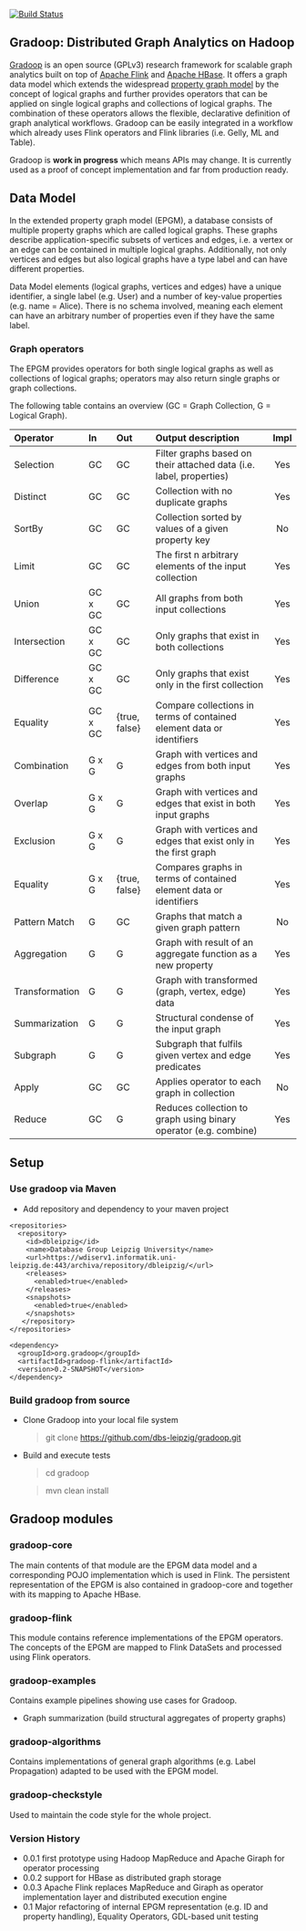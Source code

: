 [![Build Status](https://travis-ci.org/dbs-leipzig/gradoop.svg?branch=master)](https://travis-ci.org/dbs-leipzig/gradoop)

## Gradoop: Distributed Graph Analytics on Hadoop

[Gradoop](http://www.gradoop.com) is an open source (GPLv3) research framework 
for scalable graph analytics built on top of [Apache Flink](http://flink.apache.org/)
and [Apache HBase](http://hbase.apache.org/). It offers a graph data model which 
extends the widespread 
[property graph model](https://github.com/tinkerpop/blueprints/wiki/Property-Graph-Model) 
by the concept of logical graphs and further provides operators that can be applied 
on single logical graphs and collections of logical graphs. The combination of these 
operators allows the flexible, declarative definition of graph analytical workflows.
Gradoop can be easily integrated in a workflow which already uses Flink operators
and Flink libraries (i.e. Gelly, ML and Table).

Gradoop is **work in progress** which means APIs may change. It is currently used
as a proof of concept implementation and far from production ready.

## Data Model

In the extended property graph model (EPGM), a database consists of multiple 
property graphs which are called logical graphs. These graphs describe
application-specific subsets of vertices and edges, i.e. a vertex or an edge can
be contained in multiple logical graphs. Additionally, not only vertices and edges 
but also logical graphs have a type label and can have different properties.

Data Model elements (logical graphs, vertices and edges) have a unique identifier, 
a single label (e.g. User) and a number of key-value properties (e.g. name = Alice).
There is no schema involved, meaning each element can have an arbitrary number of
properties even if they have the same label.

### Graph operators

The EPGM provides operators for both single logical graphs as well as collections 
of logical graphs; operators may also return single graphs or graph collections.

The following table contains an overview (GC = Graph Collection, G = Logical Graph).

| Operator      | In      | Out           | Output description                                                      | Impl |
|:--------------|:--------|:--------------|:------------------------------------------------------------------------|:----:|
| Selection     | GC      | GC            | Filter graphs based on their attached data (i.e. label, properties)     | Yes  |
| Distinct      | GC      | GC            | Collection with no duplicate graphs                                     | Yes  |
| SortBy        | GC      | GC            | Collection sorted by values of a given property key                     | No   |
| Limit         | GC      | GC            | The first n arbitrary elements of the input collection                  | Yes  |
| Union         | GC x GC | GC            | All graphs from both input collections                                  | Yes  |
| Intersection  | GC x GC | GC            | Only graphs that exist in both collections                              | Yes  |
| Difference    | GC x GC | GC            | Only graphs that exist only in the first collection                     | Yes  |
| Equality      | GC x GC | {true, false} | Compare collections in terms of contained element data or identifiers   | Yes  |
| Combination   | G x G   | G             | Graph with vertices and edges from both input graphs                    | Yes  |
| Overlap       | G x G   | G             | Graph with vertices and edges that exist in both input graphs           | Yes  |
| Exclusion     | G x G   | G             | Graph with vertices and edges that exist only in the first graph        | Yes  |
| Equality      | G x G   | {true, false} | Compares graphs in terms of contained element data or identifiers       | Yes  |
| Pattern Match | G       | GC            | Graphs that match a given graph pattern                                 | No   |
| Aggregation   | G       | G             | Graph with result of an aggregate function as a new property            | Yes  |
| Transformation| G       | G             | Graph with transformed (graph, vertex, edge) data                       | Yes  |
| Summarization | G       | G             | Structural condense of the input graph                                  | Yes  |
| Subgraph      | G       | G             | Subgraph that fulfils given vertex and edge predicates                  | Yes  |
| Apply         | GC      | GC            | Applies operator to each graph in collection                            | No   |
| Reduce        | GC      | G             | Reduces collection to graph using binary operator (e.g. combine)        | Yes  |

## Setup

### Use gradoop via Maven

* Add repository and dependency to your maven project

```
<repositories>
  <repository>
    <id>dbleipzig</id>
    <name>Database Group Leipzig University</name>
    <url>https://wdiserv1.informatik.uni-leipzig.de:443/archiva/repository/dbleipzig/</url>
    <releases>
      <enabled>true</enabled>
    </releases>
    <snapshots>
      <enabled>true</enabled>
    </snapshots>
   </repository>
</repositories>

<dependency>
  <groupId>org.gradoop</groupId>
  <artifactId>gradoop-flink</artifactId>
  <version>0.2-SNAPSHOT</version>
</dependency>
```

### Build gradoop from source

* Clone Gradoop into your local file system

    > git clone https://github.com/dbs-leipzig/gradoop.git
    
* Build and execute tests

    > cd gradoop
    
    > mvn clean install
    
## Gradoop modules

### gradoop-core

The main contents of that module are the EPGM data model and a corresponding POJO 
implementation which is used in Flink. The persistent representation of the EPGM
is also contained in gradoop-core and together with its mapping to Apache HBase.

### gradoop-flink

This module contains reference implementations of the EPGM operators. The 
concepts of the EPGM are mapped to Flink DataSets and processed using Flink 
operators.

### gradoop-examples

Contains example pipelines showing use cases for Gradoop. 

*   Graph summarization (build structural aggregates of property graphs)

### gradoop-algorithms

Contains implementations of general graph algorithms (e.g. Label Propagation)
adapted to be used with the EPGM model.

### gradoop-checkstyle

Used to maintain the code style for the whole project.
    
### Version History

* 0.0.1 first prototype using Hadoop MapReduce and Apache Giraph for operator
 processing
* 0.0.2 support for HBase as distributed graph storage
* 0.0.3 Apache Flink replaces MapReduce and Giraph as operator implementation
 layer and distributed execution engine
* 0.1 Major refactoring of internal EPGM representation (e.g. ID and property handling), Equality Operators, GDL-based unit testing




